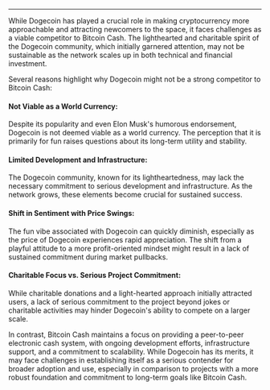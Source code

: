 ---
While Dogecoin has played a crucial role in making cryptocurrency more approachable and attracting newcomers to the space, it faces challenges as a viable competitor to Bitcoin Cash. The lighthearted and charitable spirit of the Dogecoin community, which initially garnered attention, may not be sustainable as the network scales up in both technical and financial investment.

Several reasons highlight why Dogecoin might not be a strong competitor to Bitcoin Cash:

#### Not Viable as a World Currency: 

Despite its popularity and even Elon Musk's humorous endorsement, Dogecoin is not deemed viable as a world currency. The perception that it is primarily for fun raises questions about its long-term utility and stability.

#### Limited Development and Infrastructure: 

The Dogecoin community, known for its lightheartedness, may lack the necessary commitment to serious development and infrastructure. As the network grows, these elements become crucial for sustained success.

#### Shift in Sentiment with Price Swings: 

The fun vibe associated with Dogecoin can quickly diminish, especially as the price of Dogecoin experiences rapid appreciation. The shift from a playful attitude to a more profit-oriented mindset might result in a lack of sustained commitment during market pullbacks.

#### Charitable Focus vs. Serious Project Commitment: 

While charitable donations and a light-hearted approach initially attracted users, a lack of serious commitment to the project beyond jokes or charitable activities may hinder Dogecoin's ability to compete on a larger scale.


In contrast, Bitcoin Cash maintains a focus on providing a peer-to-peer electronic cash system, with ongoing development efforts, infrastructure support, and a commitment to scalability. While Dogecoin has its merits, it may face challenges in establishing itself as a serious contender for broader adoption and use, especially in comparison to projects with a more robust foundation and commitment to long-term goals like Bitcoin Cash.